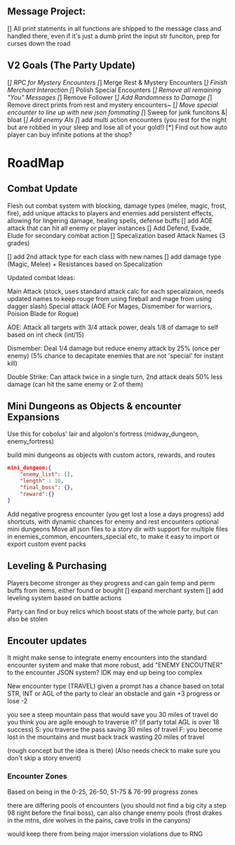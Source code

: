 ## Message Project:
[] All print statments in all functions are shipped to the message class and handled there, even if it's just a dumb print the input str funciton, prep for curses down the road






## V2 Goals (The Party Update)
[*] RPC for Mystery Encounters
[*] Merge Rest & Mystery Encounters
[*] Finish Merchant Interaction
[*] Polish Special Encounters 
[*] Remove all remaining "You" Messages
[*] Remove Follower
[*] Add Randomness to Damage
[*] Remove direct prints from rest and mystery encounters~
[*] Move special encounter to line up with new json fommating
[*] Sweep for junk funcitons &| bloat
[*] Add enemy AIs
[*] add multi action encounters (you rest for the night but are robbed in your sleep and lose all of your gold!)
[*] Find out how auto player can buy infinite potions at the shop?


# RoadMap

## Combat Update
Flesh out combat system with blocking, damage types (melee, magic, frost, fire), add unique attacks to players and enemies
add persistent effects, allowing for lingering damage, healing spells, defense buffs
[] add AOE attack that can hit all enemy or player instances
[] Add Defend, Evade, Elude for secondary combat action
[] Specalization based Attack Names (3 grades)

[] add 2nd attack type for each class with new names
[] add damage type (Magic, Melee) + Resistances based on Specalization

Updated combat Ideas:

Main Attack (stock, uses standard attack calc for each specalizaion, needs updated names to keep rouge from using fireball and mage from using dagger slash)
Special attack (AOE For Mages, Dismember for warriors, Poision Blade for Rogue)

AOE: Attack all targets with 3/4 attack power, deals 1/8 of damage to self based on int check (int/15)

Dismember: Deal 1/4 damage but reduce enemy attack by 25% (once per enemy) (5% chance to decapitate enemies that are not 'special' for instant kill)

Double Strike: Can attack twice in a single turn, 2nd attack deals 50% less damage (can hit the same enemy or 2 of them)


## Mini Dungeons as Objects & encounter Expansions 
Use this for cobolus' lair and algolon's fortress (midway_dungeon, enemy_fortress)

build mini dungeons as objects with custom actors, rewards, and routes
```json
mini_dungeon:{
    "enemy_list": [],
    "length" : 10,
    "final_boss": {},
    "reward":{}
}
```
Add negative progress encounter (you get lost a lose a days progress)
add shortcuts, with dynamic chances for enemy and rest encounters
optional mini dungeons
Move all json files to a story dir with support for multiple files in enemies_common, encounters_special etc, to make it easy to import or export custom event packs

## Leveling & Purchasing
Players become stronger as they progress and can gain temp and perm buffs from items, either found or bought
[] expand merchant system
[] add leveling system based on battle actions 

Party can find or buy relics which boost stats of the whole party, but can also be stolen 


## Encouter updates

It might make sense to integrate enemy encounters into the standard encounter system and make that more robust, add "ENEMY ENCOUTNER" to the encounter JSON system?
IDK may end up being too complex

New encounter type (TRAVEL)
given a prompt has a chance based on total STR, INT or AGL of the party to clear an obstacle and gain +3 progress or lose -2

you see a steep mountain pass that would save you 30 miles of travel do you think you are agile enough to traverse it? (if party total AGL is over 18 success)
S: you traverse the pass saving 30 miles of travel
F: you become lost in the mountains and must back track wasting 20 miles of travel

(rough concept but the idea is there) (Also needs check to make sure you don't skip a story envent)


 ### Encounter Zones

Based on being in the 0-25, 26-50, 51-75 & 76-99 progress zones

there are differing pools of encounters (you should not find a big city a step 98 right before the final boss), can also change enemy pools (frost drakes in the mtns, dire wolves in the pains, cave trolls in the canyons)

would keep there from being major imerssion violations due to RNG
